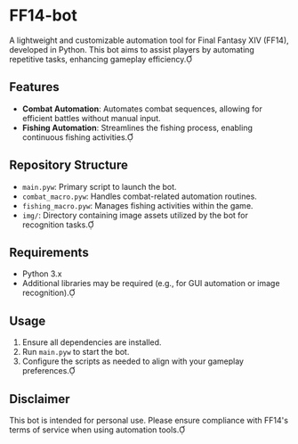 # FF14-bot

A lightweight and customizable automation tool for Final Fantasy XIV (FF14), developed in Python. This bot aims to assist players by automating repetitive tasks, enhancing gameplay efficiency.

## Features

- **Combat Automation**: Automates combat sequences, allowing for efficient battles without manual input.
- **Fishing Automation**: Streamlines the fishing process, enabling continuous fishing activities.

## Repository Structure

- `main.pyw`: Primary script to launch the bot.
- `combat_macro.pyw`: Handles combat-related automation routines.
- `fishing_macro.pyw`: Manages fishing activities within the game.
- `img/`: Directory containing image assets utilized by the bot for recognition tasks.

## Requirements

- Python 3.x
- Additional libraries may be required (e.g., for GUI automation or image recognition).

## Usage

1. Ensure all dependencies are installed.
2. Run `main.pyw` to start the bot.
3. Configure the scripts as needed to align with your gameplay preferences.

## Disclaimer

This bot is intended for personal use. Please ensure compliance with FF14's terms of service when using automation tools.